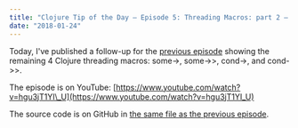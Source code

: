 ```yaml
---
title: "Clojure Tip of the Day – Episode 5: Threading Macros: part 2 – some->, some->>, cond->, cond->>"
date: "2018-01-24"
---
```


Today, I've published a follow-up for the [previous episode](https://curiousprogrammer.net/2018/01/18/clojure-tip-of-the-day-episode-4-threading-macros-part-1-thread-first-thread-last-thread-as/) showing the remaining 4 Clojure threading macros: some->, some->>, cond->, and cond->>.

The episode is on YouTube: [https://www.youtube.com/watch?v=hgu3jT1YI\_U](https://www.youtube.com/watch?v=hgu3jT1YI_U)

The source code is on GitHub in [the same file as the previous episode](https://github.com/curiousprogrammer-net/clojure-tip-of-the-day/blob/master/src/clojure_tip_of_the_day/004_threading_macros.clj#L87).
